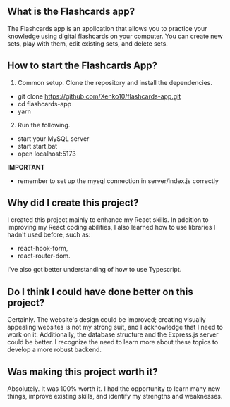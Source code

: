 ## What is the Flashcards app?

The Flashcards app is an application that allows you to practice your knowledge using digital flashcards on your computer. You can create new sets, play with them, edit existing sets, and delete sets.

## How to start the Flashcards App?

1. Common setup. Clone the repository and install the dependencies.

- git clone https://github.com/Xenko10/flashcards-app.git
- cd flashcards-app
- yarn

2. Run the following.

- start your MySQL server
- start start.bat
- open localhost:5173

**IMPORTANT**

- remember to set up the mysql connection in server/index.js correctly

## Why did I create this project?

I created this project mainly to enhance my React skills. In addition to improving my React coding abilities, I also learned how to use libraries I hadn't used before, such as:

- react-hook-form,
- react-router-dom.

I've also got better understanding of how to use Typescript.

## Do I think I could have done better on this project?

Certainly. The website's design could be improved; creating visually appealing websites is not my strong suit, and I acknowledge that I need to work on it. Additionally, the database structure and the Express.js server could be better. I recognize the need to learn more about these topics to develop a more robust backend.

## Was making this project worth it?

Absolutely. It was 100% worth it. I had the opportunity to learn many new things, improve existing skills, and identify my strengths and weaknesses.
